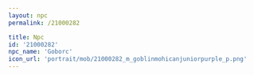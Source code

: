 ```yaml
---
layout: npc
permalink: /21000282

title: Npc
id: '21000282'
npc_name: 'Goborc'
icon_url: 'portrait/mob/21000282_m_goblinmohicanjuniorpurple_p.png'
---
```

